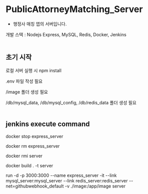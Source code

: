 # PublicAttorneyMatching_Server 
- 행정사 매칭 앱의 서버입니다.

개발 스택 : Nodejs Express, MySQL, Redis, Docker, Jenkins
<br>
<br>

## 초기 시작
로컬 서버 실행 시 npm install 

.env 파일 작성 필요

/image 폴더 생성 필요

/db/mysql_data, /db/mysql_config, /db/redis_data 폴더 생성 필요
<br>
<br>

## jenkins execute command
docker stop express_server

docker rm express_server

docker rmi server

docker build . -t server

run -d -p 3000:3000 --name express_server -it --link mysql_server:mysql_server --link redis_server:redis_server --net=githubwebhook_default -v ./image:/app/image server
